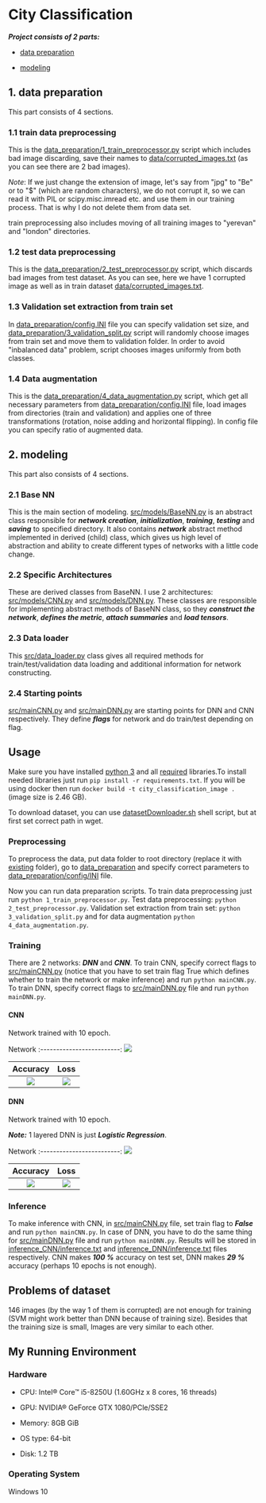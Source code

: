 # City Classification

***Project consists of 2 parts:***

* [data preparation](https://github.com/lev1khachatryan/CityClassification/tree/master/data_preparation)

* [modeling](https://github.com/lev1khachatryan/CityClassification/tree/master/src)

## 1. data preparation

This part consists of 4 sections.

### 1.1 train data preprocessing

This is the [data_preparation/1_train_preprocessor.py](https://github.com/lev1khachatryan/CityClassification/blob/master/data_preparation/1_train_preprocessor.py) script which includes bad image discarding, save their names to [data/corrupted_images.txt](https://github.com/lev1khachatryan/CityClassification/blob/master/data/corrupted_images.txt) (as you can see there are 2 bad images).

*Note*: If we just change the extension of image, let's say from "jpg" to "Be" or to "$" (which are random characters), we do not corrupt it, so we can read it with PIL or scipy.misc.imread etc. and use them in our training process. That is why I do not delete them from data set.

train preprocessing also includes moving of all training images to "yerevan" and "london" directories.

### 1.2 test data preprocessing

This is the [data_preparation/2_test_preprocessor.py](https://github.com/lev1khachatryan/CityClassification/blob/master/data_preparation/2_test_preprocessor.py) script, which discards bad images from test dataset. As you can see, here we have 1 corrupted image as well as in train dataset [data/corrupted_images.txt](https://github.com/lev1khachatryan/CityClassification/blob/master/data/corrupted_images.txt).

### 1.3 Validation set extraction from train set

In [data_preparation/config.INI](https://github.com/lev1khachatryan/CityClassification/blob/master/data_preparation/config.INI) file you can specify validation set size, and [data_preparation/3_validation_split.py](https://github.com/lev1khachatryan/CityClassification/blob/master/data_preparation/3_validation_split.py) script will randomly choose images from train set and move them to validation folder. In order to avoid "inbalanced data" problem, script chooses images uniformly from both classes.

### 1.4 Data augmentation

This is the [data_preparation/4_data_augmentation.py](https://github.com/lev1khachatryan/CityClassification/blob/master/data_preparation/4_data_augmentation.py) script, which get all necessary parameters from [data_preparation/config.INI](https://github.com/lev1khachatryan/CityClassification/blob/master/data_preparation/config.INI) file, load images from directories (train and validation) and applies one of three transformations (rotation, noise adding and horizontal flipping). In config file you can specify ratio of augmented data.


## 2. modeling

This part also consists of 4 sections.

### 2.1 Base NN

This is the main section of modeling. [src/models/BaseNN.py](https://github.com/lev1khachatryan/CityClassification/blob/master/src/models/BaseNN.py) is an abstract class responsible for ***network creation***, ***initialization***, ***training***, ***testing*** and ***saving*** to specified directory. It also contains ***network*** abstract method implemented in derived (child) class, which gives us high level of abstraction and ability to create different types of networks with a little code change.

### 2.2 Specific Architectures

These are derived classes from BaseNN. I use 2 architectures: [src/models/CNN.py](https://github.com/lev1khachatryan/CityClassification/blob/master/src/models/CNN.py) and [src/models/DNN.py](https://github.com/lev1khachatryan/CityClassification/blob/master/src/models/DNN.py). These classes are responsible for implementing abstract methods of BaseNN class, so they ***construct the network***, ***defines the metric***, ***attach summaries*** and ***load tensors***.

### 2.3 Data loader

This [src/data_loader.py](https://github.com/lev1khachatryan/CityClassification/blob/master/src/data_loader.py) class gives all required methods for train/test/validation data loading and additional information for network constructing.

### 2.4 Starting points

[src/mainCNN.py](https://github.com/lev1khachatryan/CityClassification/blob/master/src/mainCNN.py) and [src/mainDNN.py](https://github.com/lev1khachatryan/CityClassification/blob/master/src/mainDNN.py) are starting points for DNN and CNN respectively. They define ***flags*** for network and do train/test depending on flag.


## Usage

Make sure you have installed [python 3](https://www.python.org/download/releases/3.0/) and all [required](https://github.com/lev1khachatryan/CityClassification/blob/master/requirements.txt) libraries.To install needed libraries just run `pip install -r requirements.txt`. If you will be using docker then run `docker build -t city_classification_image .` (image size is 2.46 GB).

To download dataset, you can use [datasetDownloader.sh](https://github.com/lev1khachatryan/CityClassification/blob/master/datasetDownloader.sh) shell script, but at first set correct path in wget.

### Preprocessing

To preprocess the data, put data folder to root directory (replace it with [existing](https://github.com/lev1khachatryan/CityClassification/tree/master/data) folder), go to [data_preparation](https://github.com/lev1khachatryan/CityClassification/tree/master/data_preparation) and specify correct parameters to [data_preparation/config/INI](https://github.com/lev1khachatryan/CityClassification/blob/master/data_preparation/config.INI) file.

Now you can run data preparation scripts. To train data preprocessing just run `python 1_train_preprocessor.py`. Test data preprocessing: `python 2_test_preprocessor.py`. Validation set extraction from train set: `python 3_validation_split.py` and for data augmentation `python 4_data_augmentation.py`. 

### Training

There are 2 networks: ***DNN*** and ***CNN***. To train CNN, specify correct flags to [src/mainCNN.py](https://github.com/lev1khachatryan/CityClassification/blob/master/src/mainCNN.py) (notice that you have to set train flag True which defines whether to train the network or make inference) and run `python mainCNN.py`. To train DNN, specify correct flags to [src/mainDNN.py](https://github.com/lev1khachatryan/CityClassification/blob/master/src/mainDNN.py) file and run `python mainDNN.py`.

#### CNN

Network trained with 10 epoch.

Network
:-------------------------:
![](assets/graphCNN.png)

Accuracy                   |  Loss
:-------------------------:|:-------------------------:
![](assets/accuracyCNN.png)|  ![](assets/lossCNN.png)


#### DNN

Network trained with 10 epoch.

***Note:*** 1 layered DNN is just ***Logistic Regression***.

Network
:-------------------------:
![](assets/graphDNN.png)

Accuracy                   |  Loss
:-------------------------:|:-------------------------:
![](assets/accuracyDNN.png)|  ![](assets/lossDNN.png)


### Inference

To make inference with CNN, in [src/mainCNN.py](https://github.com/lev1khachatryan/CityClassification/blob/master/src/mainCNN.py) file, set train flag to ***False*** and run `python mainCNN.py`. In case of DNN, you have to do the same thing for [src/mainDNN.py](https://github.com/lev1khachatryan/CityClassification/blob/master/src/mainDNN.py) file and run `python mainDNN.py`. Results will be stored in [inference_CNN/inference.txt](https://github.com/lev1khachatryan/CityClassification/blob/master/inference_CNN/inference.txt) and [inference_DNN/inference.txt](https://github.com/lev1khachatryan/CityClassification/blob/master/inference_DNN/inference.txt) files respectively. CNN makes ***100 %*** accuracy on test set, DNN makes ***29 %*** accuracy (perhaps 10 epochs is not enough).


## Problems of dataset

146 images (by the way 1 of them is corrupted) are not enough for training (SVM might work better than DNN because of training size). Besides that the training size is small, Images are very similar to each other. 


## My Running Environment

### Hardware

* CPU: Intel® Core™ i5-8250U (1.60GHz x 8 cores, 16 threads)

* GPU: NVIDIA® GeForce GTX 1080/PCle/SSE2

* Memory: 8GB GiB

* OS type: 64-bit

* Disk: 1.2 TB


### Operating System

Windows 10
